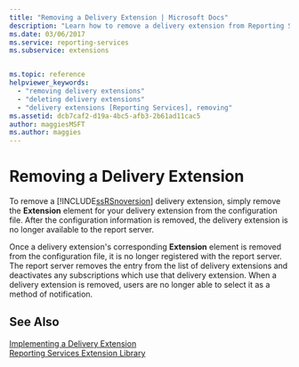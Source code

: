 ```yaml
---
title: "Removing a Delivery Extension | Microsoft Docs"
description: "Learn how to remove a delivery extension from Reporting Services so the report server doesn't list it as available and deactivates subscriptions that use it."
ms.date: 03/06/2017
ms.service: reporting-services
ms.subservice: extensions


ms.topic: reference
helpviewer_keywords: 
  - "removing delivery extensions"
  - "deleting delivery extensions"
  - "delivery extensions [Reporting Services], removing"
ms.assetid: dcb7caf2-d19a-4bc5-afb3-2b61ad11cac5
author: maggiesMSFT
ms.author: maggies
---
```

# Removing a Delivery Extension
  To remove a [!INCLUDE[ssRSnoversion](../../../includes/ssrsnoversion-md.md)] delivery extension, simply remove the **Extension** element for your delivery extension from the configuration file. After the configuration information is removed, the delivery extension is no longer available to the report server.  
  
 Once a delivery extension's corresponding **Extension** element is removed from the configuration file, it is no longer registered with the report server. The report server removes the entry from the list of delivery extensions and deactivates any subscriptions which use that delivery extension. When a delivery extension is removed, users are no longer able to select it as a method of notification.  
  
## See Also  
 [Implementing a Delivery Extension](../../../reporting-services/extensions/delivery-extension/implementing-a-delivery-extension.md)   
 [Reporting Services Extension Library](../../../reporting-services/extensions/reporting-services-extension-library.md)  
  
  
